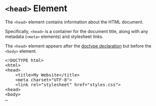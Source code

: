 # `<head>` Element

The `<head>` element contains information about the HTML document. 

Specifically, `<head>` is a container for the document title, along with any metadata (`<meta>` elements) and stylesheet links.

The `<head>` element appears after the [doctype declaration](#HTML/doctype) but before the `<body>` element.

<pre>
&lt;!DOCTYPE html&gt;
&lt;html&gt;
<span class="highlight">&lt;head&gt;</span>
	<span class="highlight">&lt;title&gt;My Website&lt;/title&gt;</span>
	<span class="highlight">&lt;meta charset="UTF-8"&gt;</span>
	<span class="highlight">&lt;link rel="stylesheet" href="styles.css"&gt;</span>
<span class="highlight">&lt;head&gt;</span>
&lt;body&gt;
&#8230;
</pre>